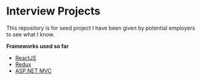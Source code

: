 # Interview Projects

This repository is for seed project I have been given by potential employers to see what I know. 

**Frameworks used so far**
<ul>
    <li><a href="https://facebook.github.io/react/">ReactJS</a></li>
    <li><a href="http://redux.js.org/">Redux</a></li>
    <li><a href="https://www.asp.net/mvc">ASP.NET MVC</a></li>
</ul>